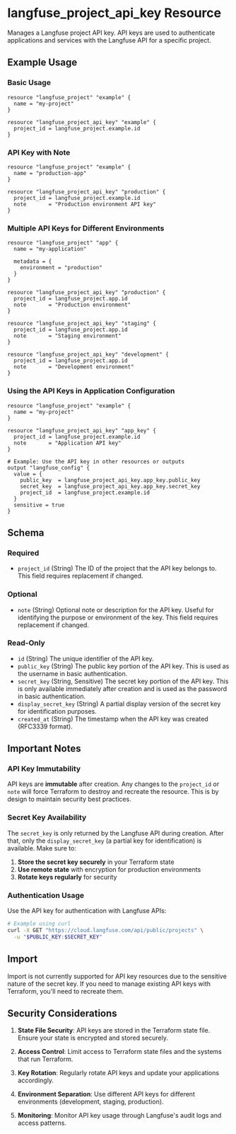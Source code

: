 # langfuse_project_api_key Resource

Manages a Langfuse project API key. API keys are used to authenticate applications and services with the Langfuse API for a specific project.

## Example Usage

### Basic Usage

```hcl
resource "langfuse_project" "example" {
  name = "my-project"
}

resource "langfuse_project_api_key" "example" {
  project_id = langfuse_project.example.id
}
```

### API Key with Note

```hcl
resource "langfuse_project" "example" {
  name = "production-app"
}

resource "langfuse_project_api_key" "production" {
  project_id = langfuse_project.example.id
  note       = "Production environment API key"
}
```

### Multiple API Keys for Different Environments

```hcl
resource "langfuse_project" "app" {
  name = "my-application"
  
  metadata = {
    environment = "production"
  }
}

resource "langfuse_project_api_key" "production" {
  project_id = langfuse_project.app.id
  note       = "Production environment"
}

resource "langfuse_project_api_key" "staging" {
  project_id = langfuse_project.app.id
  note       = "Staging environment"
}

resource "langfuse_project_api_key" "development" {
  project_id = langfuse_project.app.id
  note       = "Development environment"
}
```

### Using the API Keys in Application Configuration

```hcl
resource "langfuse_project" "example" {
  name = "my-project"
}

resource "langfuse_project_api_key" "app_key" {
  project_id = langfuse_project.example.id
  note       = "Application API key"
}

# Example: Use the API key in other resources or outputs
output "langfuse_config" {
  value = {
    public_key  = langfuse_project_api_key.app_key.public_key
    secret_key  = langfuse_project_api_key.app_key.secret_key
    project_id  = langfuse_project.example.id
  }
  sensitive = true
}
```

## Schema

### Required

- `project_id` (String) The ID of the project that the API key belongs to. This field requires replacement if changed.

### Optional

- `note` (String) Optional note or description for the API key. Useful for identifying the purpose or environment of the key. This field requires replacement if changed.

### Read-Only

- `id` (String) The unique identifier of the API key.
- `public_key` (String) The public key portion of the API key. This is used as the username in basic authentication.
- `secret_key` (String, Sensitive) The secret key portion of the API key. This is only available immediately after creation and is used as the password in basic authentication.
- `display_secret_key` (String) A partial display version of the secret key for identification purposes.
- `created_at` (String) The timestamp when the API key was created (RFC3339 format).

## Important Notes

### API Key Immutability

API keys are **immutable** after creation. Any changes to the `project_id` or `note` will force Terraform to destroy and recreate the resource. This is by design to maintain security best practices.

### Secret Key Availability

The `secret_key` is only returned by the Langfuse API during creation. After that, only the `display_secret_key` (a partial key for identification) is available. Make sure to:

1. **Store the secret key securely** in your Terraform state
2. **Use remote state** with encryption for production environments
3. **Rotate keys regularly** for security

### Authentication Usage

Use the API key for authentication with Langfuse APIs:

```bash
# Example using curl
curl -X GET "https://cloud.langfuse.com/api/public/projects" \
  -u "$PUBLIC_KEY:$SECRET_KEY"
```

## Import

Import is not currently supported for API key resources due to the sensitive nature of the secret key. If you need to manage existing API keys with Terraform, you'll need to recreate them.

## Security Considerations

1. **State File Security**: API keys are stored in the Terraform state file. Ensure your state is encrypted and stored securely.

2. **Access Control**: Limit access to Terraform state files and the systems that run Terraform.

3. **Key Rotation**: Regularly rotate API keys and update your applications accordingly.

4. **Environment Separation**: Use different API keys for different environments (development, staging, production).

5. **Monitoring**: Monitor API key usage through Langfuse's audit logs and access patterns. 